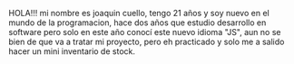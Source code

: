 HOLA!!! mi nombre es joaquin cuello, tengo 21 años y soy nuevo en el mundo de la programacion, hace dos años que estudio desarrollo en software pero solo en este año conocí este nuevo idioma "JS", aun no se bien de que va a tratar mi proyecto, pero eh practicado y solo me a salido hacer un mini inventario de stock.